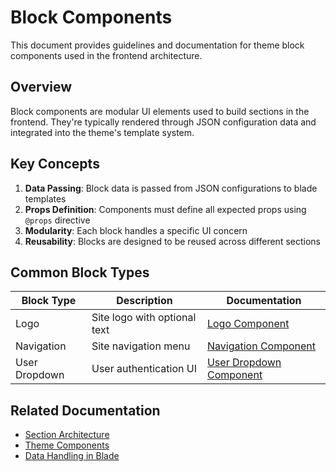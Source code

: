 # Block Components

This document provides guidelines and documentation for theme block components used in the frontend architecture.

## Overview

Block components are modular UI elements used to build sections in the frontend. They're typically rendered through JSON configuration data and integrated into the theme's template system.

## Key Concepts

1. **Data Passing**: Block data is passed from JSON configurations to blade templates
2. **Props Definition**: Components must define all expected props using `@props` directive
3. **Modularity**: Each block handles a specific UI concern
4. **Reusability**: Blocks are designed to be reused across different sections

## Common Block Types

| Block Type | Description | Documentation |
|------------|-------------|---------------|
| Logo | Site logo with optional text | [Logo Component](./logo.md) |
| Navigation | Site navigation menu | [Navigation Component](./navigation.md) |
| User Dropdown | User authentication UI | [User Dropdown Component](./user-dropdown.md) |

## Related Documentation

- [Section Architecture](../sections/README.md)
- [Theme Components](../components/README.md)
- [Data Handling in Blade](../blade-data-handling.md)
